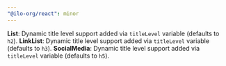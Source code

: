 ```yaml
---
"@ilo-org/react": minor
---
```


**List**: Dynamic title level support added via `titleLevel` variable (defaults to `h2`).
**LinkList**: Dynamic title level support added via `titleLevel` variable (defaults to `h3`).
**SocialMedia**: Dynamic title level support added via `titleLevel` variable (defaults to `h5`).
